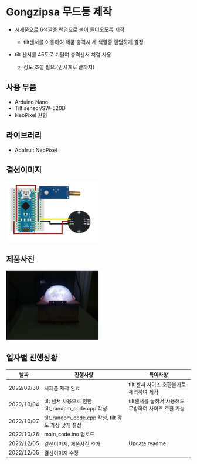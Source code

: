 # Gongzipsa 무드등 제작

- 시제품으로 6색깔중 랜덤으로 불이 들어오도록 제작
	- tilt센서를 이용하여 제품 충격시 세 색깔중 랜덤하게 결정

- tilt 센서를 45도로 기울여 충격센서 처럼 사용
	- 감도 조절 필요.(반시계로 끝까지)

## 사용 부품
- Arduino Nano
- Tilt sensor/SW-520D
- NeoPixel 원형

## 라이브러리
- Adafruit NeoPixel

## 결선이미지
<img src="./img/schematic.png" width="50%" height="50%">

## 제품사진
<img src="./img/1st_test/KakaoTalk_20220930_200137665_01.jpg" width="50%" height="50%">

## 일자별 진행상황
|날짜|진행사항|특이사항|
|--|--|--|
|2022/09/30|시제품 제작 완료|tilt 센서 사이즈 호환불가로 제외하여 제작|
|2022/10/04|tilt 센서 사용으로 인한 tilt_random_code.cpp 작성|tilt센서를 눕혀서 사용해도 무방하여 사이즈 호환 가능|
|2022/10/07|tilt_random_code.cpp 작성, tilt 감도 가장 낮게 설정||
|2022/10/26|main_code.ino 업로드||
|2022/12/05|결선이미지, 제품사진 추가|Update readme|
|2022/12/05|결선이미지 수정||
